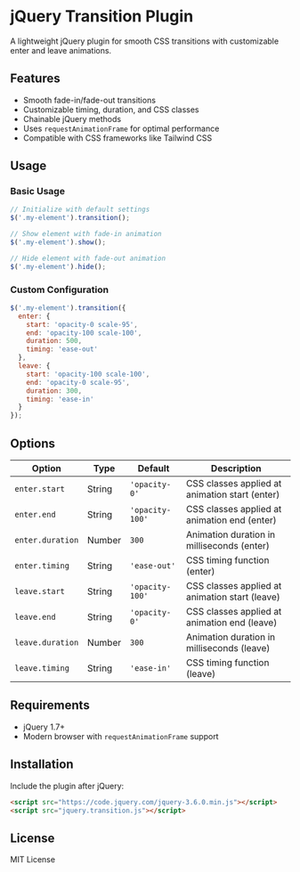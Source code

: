 # jQuery Transition Plugin

A lightweight jQuery plugin for smooth CSS transitions with customizable enter and leave animations.

## Features

- Smooth fade-in/fade-out transitions
- Customizable timing, duration, and CSS classes
- Chainable jQuery methods
- Uses `requestAnimationFrame` for optimal performance
- Compatible with CSS frameworks like Tailwind CSS

## Usage

### Basic Usage

```javascript
// Initialize with default settings
$('.my-element').transition();

// Show element with fade-in animation
$('.my-element').show();

// Hide element with fade-out animation  
$('.my-element').hide();
```

### Custom Configuration

```javascript
$('.my-element').transition({
  enter: {
    start: 'opacity-0 scale-95',
    end: 'opacity-100 scale-100',
    duration: 500,
    timing: 'ease-out'
  },
  leave: {
    start: 'opacity-100 scale-100',
    end: 'opacity-0 scale-95', 
    duration: 300,
    timing: 'ease-in'
  }
});
```

## Options

| Option | Type | Default | Description |
|--------|------|---------|-------------|
| `enter.start` | String | `'opacity-0'` | CSS classes applied at animation start (enter) |
| `enter.end` | String | `'opacity-100'` | CSS classes applied at animation end (enter) |
| `enter.duration` | Number | `300` | Animation duration in milliseconds (enter) |
| `enter.timing` | String | `'ease-out'` | CSS timing function (enter) |
| `leave.start` | String | `'opacity-100'` | CSS classes applied at animation start (leave) |
| `leave.end` | String | `'opacity-0'` | CSS classes applied at animation end (leave) |
| `leave.duration` | Number | `300` | Animation duration in milliseconds (leave) |
| `leave.timing` | String | `'ease-in'` | CSS timing function (leave) |

## Requirements

- jQuery 1.7+
- Modern browser with `requestAnimationFrame` support

## Installation

Include the plugin after jQuery:

```html
<script src="https://code.jquery.com/jquery-3.6.0.min.js"></script>
<script src="jquery.transition.js"></script>
```

## License

MIT License